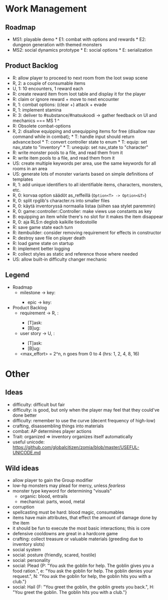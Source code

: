# Work Management
## Roadmap
- MS1: playable demo
		* E1: combat with options and rewards
		* E2: dungeon generation with themed monsters
- MS2: social dynamics prototype
		* E: social options
		* E: serialization
## Product Backlog
* R: allow player to proceed to next room from the loot swap scene
* R, 2: a couple of consumable items
* U, 1: 10 encounters, 1 reward each
* R: create reward item from loot table and display it for the player
* R: claim or ignore reward + move to next encounter
* R, 1: combat options: (clear +) attack + evade
* R, 1: implement stamina
* R: 3: deliver to #substance/#natsukoodi -> gather feedback on UI and mechanics
=== MS 1 ^
* R: Obsolete combat-options
* R, 2: disallow equipping and unequipping items for free (disallow nav command while in combat);
		* T: handle input should return advance:bool
		* T: convert controller state to enum
		* T: equip: set nav_state to "inventory"
		* T: unequip: set nav_state to "character"
* R: write monster pools to a file, and read them from it
* R: write item pools to a file, and read them from it
* US: create multiple keywords per area, use the same keywords for all rooms in an area
* US: generate lots of monster variants based on simple definitions of templates
* R, 1: add unique identifiers to all identifiable items, characters, monsters, etc.
* R, 0: korvaa option säädöt as_reffeillä (`Option<T> -> Option<&T>`)
* R, 0: split rpglib's character.rs into smaller files
* R, 0: käytä inventoryssä normaalia listaa (siihen saa stylet paremmin)
* R, 0: game::controller::Controller: make views use constants as key
* B: equipping an item while there's no slot for it makes the item disappear
* R, 0: aja RLS:n deglob kaikille tiedostoille
* R: save game state each turn
* R: itembuilder: consider removing requirement for effects in constructor
* R: destroy save file on player death
* R: load game state on startup
* R: implement better logging
* R: collect styles as static and reference those where needed
* US: allow built-in difficulty changer mechanic

## Legend
* Roadmap
	* milestone -> key: <description>
		* epic -> key: <description>
* Product Backlog
	* requirement -> R, <effort>: <description>
		* [T]ask: <description>
		* [B]ug: <description>
	* user story -> U, <effort>: <desription>
		* [T]ask: <description>
		* [B]ug: <description>
	* <max_effort> = 2^n, n goes from 0 to 4 (hrs: 1, 2, 4, 8, 16)

# Other
## Ideas
- difficulty: difficult but fair
- difficulty: is good, but only when the player may feel that they could've done better
- difficulty: remember to use the curve (decent frequency of high-low)
- crafting, disassembling things into materials
- combat: AP determines player actions
- Trait: organized => inventory organizes itself automatically
- useful unicode: https://github.com/globalcitizen/zomia/blob/master/USEFUL-UNICODE.md

## Wild ideas
- allow player to gain the Group modifier
- low-hp monsters may plead for mercy, unless *fearless*
- monster type keyword for determining "visuals"
	- organic: blood, entrails
	- mechanical: parts, wood, metal
- corruption
- spellcasting must be hard: blood magic, consumables
- items have main attributes, that effect the amount of damage done by the item
- it should be fun to execute the most basic interactions; this is core
- defensive cooldowns are great in a hardcore game
- crafting: collect treasure or valuable materials (greeding due to inventory slots)
- social system
- social: posture {friendly, scared, hostile)
- social: personality
- social: Plead {P: "You ask the goblin for help. The goblin gives you a food ration.", e: "You ask the goblin for help. The goblin denies your request.", N: "You ask the goblin for help, the goblin hits you with a club."}
- social: Hail {F: "You greet the goblin, the goblin greets you back.", H: "You greet the goblin. The goblin hits you with a club."}
